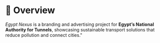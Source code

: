# 📌 Overview
*Egypt Nexus* is a branding and advertising project for **Egypt’s National Authority for Tunnels**, showcasing sustainable transport solutions that reduce pollution and connect cities."


